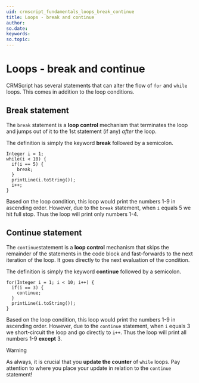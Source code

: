 ```yaml
---
uid: crmscript_fundamentals_loops_break_continue
title: Loops - break and continue
author:
so.date:
keywords:
so.topic:
---
```


# Loops - break and continue

CRMScript has several statements that can alter the flow of `for` and `while` loops. This comes in addition to the loop conditions.

## Break statement

The `break` statement is a **loop control** mechanism that terminates the loop and jumps out of it to the 1st statement (if any) *after* the loop.

The definition is simply the keyword **break** followed by a semicolon.

```crmscript!
Integer i = 1;
while(i < 10) {
  if(i == 5) {
    break;
  }
  printLine(i.toString());
  i++;
}
```

Based on the loop condition, this loop would print the numbers 1-9 in ascending order. However, due to the `break` statement, when `i` equals 5 we hit full stop. Thus the loop will print only numbers 1-4.

## Continue statement

The `continue`statement is a **loop control** mechanism that skips the remainder of the statements in the code block and fast-forwards to the next iteration of the loop. It goes directly to the next evaluation of the condition.

The definition is simply the keyword **continue** followed by a semicolon.

```crmscript!
for(Integer i = 1; i < 10; i++) {
  if(i == 3) {
    continue;
  }
  printLine(i.toString());
}
```

Based on the loop condition, this loop would print the numbers 1-9 in ascending order. However, due to the `continue` statement, when `i` equals 3 we short-circuit the loop and go directly to `i++`. Thus the loop will print all numbers 1-9 **except** 3.

> [!WARNING]
> As always, it is crucial that you **update the counter** of `while` loops. Pay attention to where you place your update in relation to the `continue` statement!
